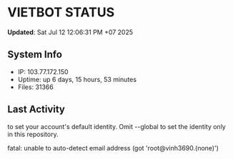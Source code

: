 # VIETBOT STATUS
**Updated**: Sat Jul 12 12:06:31 PM +07 2025

## System Info
- IP: 103.77.172.150
- Uptime: up 6 days, 15 hours, 53 minutes
- Files: 31366

## Last Activity

to set your account's default identity.
Omit --global to set the identity only in this repository.

fatal: unable to auto-detect email address (got 'root@vinh3690.(none)')
